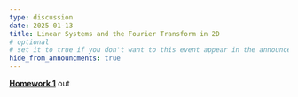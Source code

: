 ```yaml
---
type: discussion
date: 2025-01-13
title: Linear Systems and the Fourier Transform in 2D
# optional
# set it to true if you don't want to this event appear in the announcements section
hide_from_announcments: true
---
```


[**Homework 1**](https://canvas.ucsd.edu/files/14059741/download?download_frd=1) out

